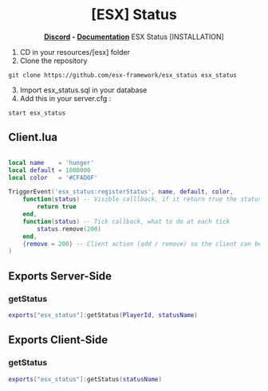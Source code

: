<h1 align='center'>[ESX] Status</a></h1><p align='center'><b><a href='https://discord.esx-framework.org/'>Discord</a> - <a href='https://documentation.esx-framework.org/legacy/installation'>Documentation</a></b></h5>
ESX Status
[INSTALLATION]

1) CD in your resources/[esx] folder
2) Clone the repository
```
git clone https://github.com/esx-framework/esx_status esx_status
```
3) Import esx_status.sql in your database
4) Add this in your server.cfg :

```
start esx_status
```

## Client.lua
```lua

local name    = 'hunger'
local default = 1000000
local color   = '#CFAD0F'

TriggerEvent('esx_status:registerStatus', name, default, color, 
	function(status) -- Visible calllback, if it return true the status will be visible
		return true
	end,
	function(status) -- Tick callback, what to do at each tick
		status.remove(200)
	end,
	{remove = 200} -- Client action (add / remove) so the client can be in sync with server
)
```

## Exports Server-Side

### getStatus
```lua
exports["esx_status"]:getStatus(PlayerId, statusName)
```

## Exports Client-Side

### getStatus
```lua
exports["esx_status"]:getStatus(statusName)
```
